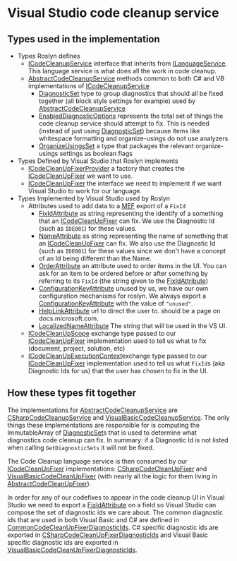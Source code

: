 # Visual Studio code cleanup service

## Types used in the implementation

- Types Roslyn defines
  - [ICodeCleanupService](ICodeCleanupService.cs) interface that inherits from [ILanguageService](../../../../Workspaces/Core/Portable/Workspace/Host/ILanguageService.cs). This language service is what does all the work in code cleanup.
  - [AbstractCodeCleanupService](AbstractCodeCleanupService.cs) methods common to both C# and VB implementations of [ICodeCleanupService](ICodeCleanupService.cs)
    - [DiagnosticSet](DiagnosticSet.cs) type to group diagnostics that should all be fixed together (all block style settings for example) used by [AbstractCodeCleanupService](AbstractCodeCleanupService.cs)
    - [EnabledDiagnosticOptions](EnabledDiagnosticOptions.cs) represents the total set of things the code cleanup service should attempt to fix. This is needed (instead of just using [DiagnosticSet](DiagnosticSet.cs)) because items like whitespace formatting and organize-usings do not use analyzers
    - [OrganizeUsingsSet](OrganizeUsingsSettings.cs) a type that packages the relevant organize-usings settings as boolean flags
- Types Defined by Visual Studio that Roslyn implements
  - [ICodeCleanUpFixerProvider](https://docs.microsoft.com/dotnet/api/microsoft.visualstudio.language.codecleanup.icodecleanupfixerprovider) a factory that creates the [ICodeCleanUpFixer](https://docs.microsoft.com/dotnet/api/microsoft.visualstudio.language.codecleanup.icodecleanupfixer) we want to use.
  - [ICodeCleanUpFixer](https://docs.microsoft.com/dotnet/api/microsoft.visualstudio.language.codecleanup.icodecleanupfixer) the interface we need to implement if we want Visual Studio to work for our language.
- Types Implemented by Visual Studio used by Roslyn
  - Attributes used to add data to a [MEF](https://docs.microsoft.com/dotnet/framework/mef/) export of a `FixId`
    - [FixIdAttribute](https://docs.microsoft.com/dotnet/api/microsoft.visualstudio.language.codecleanup.fixidattribute) as string representing the identify of a something that an [ICodeCleanUpFixer](https://docs.microsoft.com/dotnet/api/microsoft.visualstudio.language.codecleanup.icodecleanupfixer) can fix. We use the Diagnostic Id (such as `IDE001`) for these values.
    - [NameAttribute](https://docs.microsoft.com/dotnet/api/microsoft.visualstudio.utilities.nameattribute) as string representing the name of something that an [ICodeCleanUpFixer](https://docs.microsoft.com/dotnet/api/microsoft.visualstudio.language.codecleanup.icodecleanupfixer) can fix. We also use the Diagnostic Id (such as `IDE001`) for these values since we don't have a concept of an Id being different than the Name.
    - [OrderAttribute](https://docs.microsoft.com/dotnet/api/microsoft.visualstudio.utilities.orderattribute) an attribute used to order items in the UI. You can ask for an item to be ordered before or after something by referring to its `FixId` (the string given to the [FixIdAttribute](https://docs.microsoft.com/dotnet/api/microsoft.visualstudio.language.codecleanup.fixidattribute))
    - [ConfigurationKeyAttribute](https://docs.microsoft.com/dotnet/api/microsoft.visualstudio.language.codecleanup.configurationkeyattribute) unused by us, we have our own configuration mechanisms for roslyn. We always export a [ConfigurationKeyAttribute](https://docs.microsoft.com/dotnet/api/microsoft.visualstudio.language.codecleanup.configurationkeyattribute) with the value of `"unused"`.
    - [HelpLinkAttribute](https://docs.microsoft.com/dotnet/api/microsoft.visualstudio.language.codecleanup.helplinkattribute) url to direct the user to. should be a page on docs.microsoft.com.
    - [LocalizedNameAttribute](https://docs.microsoft.com/dotnet/api/microsoft.visualstudio.utilities.localizednameattribute) The string that will be used in the VS UI.
  - [ICodeCleanUpScope](https://docs.microsoft.com/dotnet/api/microsoft.visualstudio.language.codecleanup.icodecleanupscope) exchange type passed to our [ICodeCleanUpFixer](https://docs.microsoft.com/dotnet/api/microsoft.visualstudio.language.codecleanup.icodecleanupfixer) implementation used to tell us what to fix (document, project, solution, etc)
  - [ICodeCleanUpExecutionContext](https://docs.microsoft.com/dotnet/api/microsoft.visualstudio.language.codecleanup.icodecleanupexecutioncontext)exchange type passed to our [ICodeCleanUpFixer](https://docs.microsoft.com/dotnet/api/microsoft.visualstudio.language.codecleanup.icodecleanupfixer) implementation used to tell us what `FixId`s (aka Diagnostic Ids for us) that the user has chosen to fix in the UI.

## How these types fit together

The implementations for [AbstractCodeCleanupService](AbstractCodeCleanupService.cs) are [CSharpCodeCleanupService](../../../CSharp/Portable/CodeCleanup/CSharpCodeCleanupService.cs) and [VisualBasicCodeCleanupService](../../../VisualBasic/Portable/CodeCleanup/VisualBasicCodeCleanupService.vb). The only things these implementations are responsible for is computing the ImmutableArray of [DiagnosticSet](DiagnosticSet.cs)s that is used to determine what diagnostics code cleanup can fix. In summary: if a Diagnostic Id is not listed when calling `GetDiagnosticSets` it will not be fixed.

The Code Cleanup language service is then consumed by our [ICodeCleanUpFixer](https://docs.microsoft.com/dotnet/api/microsoft.visualstudio.language.codecleanup.icodecleanupfixer) implementations: [CSharpCodeCleanUpFixer](../../../../VisualStudio/CSharp/Impl/LanguageService/CSharpCodeCleanupFixer.cs) and [VisualBasicCodeCleanUpFixer](../../../../VisualStudio/VisualBasic/Impl/LanguageService/VisualBasicCodeCleanupFixer.vb) (with nearly all the logic for them living in [AbstractCodeCleanUpFixer](../../../../VisualStudio/Core/Def/Implementation/CodeCleanup/AbstractCodeCleanUpFixer.cs)).

In order for any of our codefixes to appear in the code cleanup UI in Visual Studio  we need to export a [FixIdAttribute](https://docs.microsoft.com/dotnet/api/microsoft.visualstudio.language.codecleanup.fixidattribute) on a field so Visual Studio can compose the set of diagnostic ids we care about. The common diagnostic ids that are used in both Visual Basic and C# are defined in [CommonCodeCleanUpFixerDiagnosticIds](../../../../VisualStudio/Core/Def/Implementation/CodeCleanup/CommonCodeCleanUpFixerDiagnosticIds.cs). C# specific diagnostic ids are exported in [CSharpCodeCleanUpFixerDiagnosticIds](../../../../VisualStudio/CSharp/Impl/LanguageService/CSharpCodeCleanupFixerDiagnosticIds.cs) and Visual Basic specific diagnostic ids are exported in [VisualBasicCodeCleanUpFixerDiagnosticIds](../../../../VisualStudio/VisualBasic/Impl/LanguageService/VisualBasicCodeCleanupFixerDiagnosticIds.vb).
